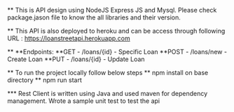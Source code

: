 \*\* This is API design using NodeJS Express JS and Mysql. Please check package.jason file to know the all libraries and their version.

\*\* This API is also deployed to heroku and can be access through following URL : https://loanstreetapi.herokuapp.com
  
\*\*  **Endpoints:
   **GET - /loans/{id} - Specific Loan
   **POST - /loans/new - Create Loan
   **PUT - /loans/{id} - Update Loan

** To run the project locally follow below steps
** npm install on base directory
\*\* npm run start

\*\*\* Rest Client is written using Java and used maven for dependency management. Wrote a sample unit test to test the api
